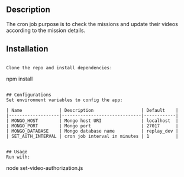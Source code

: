 ## Description
The cron job purpose is to check the missions and update their videos according to the mission details.

## Installation
```

Clone the repo and install dependencies:
```
npm install
```

## Configurations
Set environment variables to config the app:

| Name              | Description                  | Default    |
|-------------------|------------------------------|------------|
| MONGO_HOST        | Mongo host URI               | localhost  |
| MONGO_PORT        | Mongo port                   | 27017      |
| MONGO_DATABASE    | Mongo database name          | replay_dev |
| SET_AUTH_INTERVAL | cron job interval in minutes | 1          |


## Usage
Run with:
```
node set-video-authorization.js 

